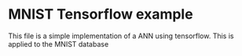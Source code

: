 # MNIST Tensorflow example
 This file is a simple implementation of a ANN using tensorflow. This is applied to the MNIST database
